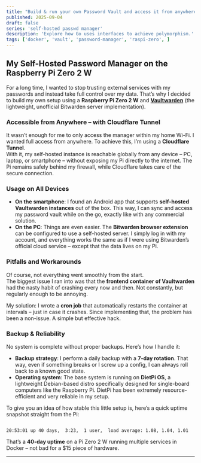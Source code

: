 ```yaml
---
title: "Build & run your own Password Vault and access it from anywhere"
published: 2025-09-04
draft: false
series: 'self-hosted passwd manager'
description: 'Explore how Go uses interfaces to achieve polymorphism.'
tags: ['docker', 'vault', 'password-manager', 'raspi-zero', ]
---
```


## My Self-Hosted Password Manager on the Raspberry Pi Zero 2 W

For a long time, I wanted to stop trusting external services with my passwords and instead take full control over my data. That’s why I decided to build my own setup using a **Raspberry Pi Zero 2 W** and [**Vaultwarden**](https://noted.lol/vaultwarden/) (the lightweight, unofficial Bitwarden server implementation).  

### Accessible from Anywhere – with Cloudflare Tunnel

It wasn’t enough for me to only access the manager within my home Wi-Fi. I wanted full access from anywhere. To achieve this, I’m using a **Cloudflare Tunnel**.  
With it, my self-hosted instance is reachable globally from any device – PC, laptop, or smartphone – without exposing my Pi directly to the internet. The Pi remains safely behind my firewall, while Cloudflare takes care of the secure connection.  

### Usage on All Devices

- **On the smartphone**: I found an Android app that supports **self-hosted Vaultwarden instances** out of the box. This way, I can sync and access my password vault while on the go, exactly like with any commercial solution.  
- **On the PC**: Things are even easier. The **Bitwarden browser extension** can be configured to use a self-hosted server. I simply log in with my account, and everything works the same as if I were using Bitwarden’s official cloud service – except that the data lives on my Pi.  

### Pitfalls and Workarounds

Of course, not everything went smoothly from the start.  
The biggest issue I ran into was that the **frontend container of Vaultwarden** had the nasty habit of crashing every now and then. Not constantly, but regularly enough to be annoying.  

My solution: I wrote a **cron job** that automatically restarts the container at intervals – just in case it crashes. Since implementing that, the problem has been a non-issue. A simple but effective hack.  

### Backup & Reliability

No system is complete without proper backups. Here’s how I handle it:  

- **Backup strategy**: I perform a daily backup with a **7-day rotation**. That way, even if something breaks or I screw up a config, I can always roll back to a known good state.  
- **Operating system**: The base system is running on **DietPi OS**, a lightweight Debian-based distro specifically designed for single-board computers like the Raspberry Pi. DietPi has been extremely resource-efficient and very reliable in my setup.  

To give you an idea of how stable this little setup is, here’s a quick uptime snapshot straight from the Pi:  

```shell

20:53:01 up 40 days,  3:23,  1 user,  load average: 1.08, 1.04, 1.01

```

That’s a **40-day uptime** on a Pi Zero 2 W running multiple services in Docker – not bad for a $15 piece of hardware.  

---

